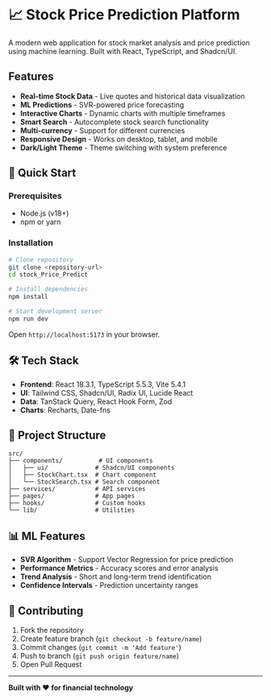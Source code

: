# 📈 Stock Price Prediction Platform

A modern web application for stock market analysis and price prediction using machine learning. Built with React, TypeScript, and Shadcn/UI.


## Features

- **Real-time Stock Data** - Live quotes and historical data visualization
- **ML Predictions** - SVR-powered price forecasting
- **Interactive Charts** - Dynamic charts with multiple timeframes
- **Smart Search** - Autocomplete stock search functionality
- **Multi-currency** - Support for different currencies
- **Responsive Design** - Works on desktop, tablet, and mobile
- **Dark/Light Theme** - Theme switching with system preference

## 🚀 Quick Start

### Prerequisites
- Node.js (v18+)
- npm or yarn

### Installation

```bash
# Clone repository
git clone <repository-url>
cd stock_Price_Predict

# Install dependencies
npm install

# Start development server
npm run dev
```

Open `http://localhost:5173` in your browser.

## 🛠️ Tech Stack

- **Frontend**: React 18.3.1, TypeScript 5.5.3, Vite 5.4.1
- **UI**: Tailwind CSS, Shadcn/UI, Radix UI, Lucide React
- **Data**: TanStack Query, React Hook Form, Zod
- **Charts**: Recharts, Date-fns

## 📁 Project Structure

```
src/
├── components/          # UI components
│   ├── ui/             # Shadcn/UI components
│   ├── StockChart.tsx  # Chart component
│   └── StockSearch.tsx # Search component
├── services/           # API services
├── pages/              # App pages
├── hooks/              # Custom hooks
└── lib/                # Utilities
```


## 📊 ML Features

- **SVR Algorithm** - Support Vector Regression for price prediction
- **Performance Metrics** - Accuracy scores and error analysis
- **Trend Analysis** - Short and long-term trend identification
- **Confidence Intervals** - Prediction uncertainty ranges

## 🤝 Contributing

1. Fork the repository
2. Create feature branch (`git checkout -b feature/name`)
3. Commit changes (`git commit -m 'Add feature'`)
4. Push to branch (`git push origin feature/name`)
5. Open Pull Request

---

**Built with ❤️ for financial technology**